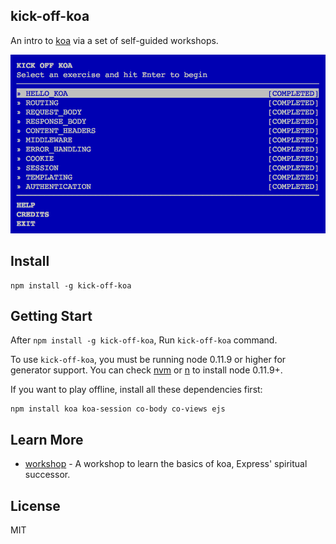 kick-off-koa
----------

An intro to [koa](https//koajs.com) via a set of self-guided workshops.

![kick-off-koa](kick-off-koa.png)

## Install

```
npm install -g kick-off-koa
```

## Getting Start

After `npm install -g kick-off-koa`, Run `kick-off-koa` command.

To use `kick-off-koa`, you must be running node 0.11.9 or higher for generator support.
You can check [nvm](https://github.com/creationix/nvm) or [n](https://github.com/visionmedia/n) to
install node 0.11.9+.

If you want to play offline, install all these dependencies first:

```
npm install koa koa-session co-body co-views ejs
```

## Learn More

 - [workshop](https://github.com/koajs/workshop) - A workshop to learn the basics of koa, Express' spiritual successor.

## License

MIT
